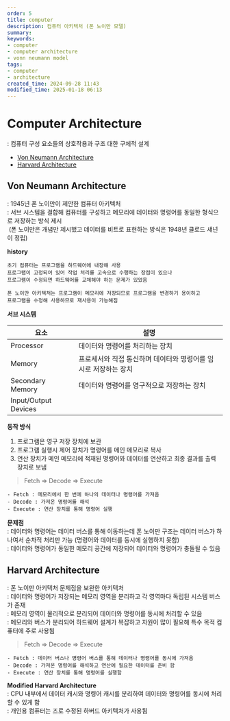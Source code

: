 ```yaml
---
order: 5
title: computer
description: 컴퓨터 아키텍처 (폰 노이만 모델)
summary:
keywords:
- computer
- computer architecture
- vonn neumann model
tags:
- computer
- architecture
created_time: 2024-09-28 11:43
modified_time: 2025-01-18 06:13
---
```


# Computer Architecture
: 컴퓨터 구성 요소들의 상호작용과 구조 대한 구체적 설계  

- [Von Neumann Architecture](#von-neumann-architecture)
- [Harvard Architecture](#harvard-architecture)



## Von Neumann Architecture
: 1945년 폰 노이만이 제안한 컴퓨터 아키텍처  
: 서브 시스템을 결합해 컴퓨터를 구성하고 메모리에 데이터와 명령어를 동일한 형식으로 저장하는 방식 제시  
&nbsp;(폰 노이만은 개념만 제시했고 데이터를 비트로 표현하는 방식은 1948년 클로드 섀넌이 정립)

**history**
```
초기 컴퓨터는 프로그램을 하드웨어에 내장해 사용
프로그램이 고정되어 있어 작업 처리를 고속으로 수행하는 장점이 있으나
프로그램이 수정되면 하드웨어를 교체해야 하는 문제가 있었음  

폰 노이만 아키텍처는 프로그램이 메모리에 저장되므로 프로그램을 변경하기 용이하고 
프로그램을 수정해 사용하므로 재사용이 가능해짐
```


**서브 시스템**

요소 | 설명
---|---
Processor | 데이터와 명령어를 처리하는 장치
Memory | 프로세서와 직접 통신하며 데이터와 명령어를 임시로 저장하는 장치
Secondary Memory | 데이터와 명령어를 영구적으로 저장하는 장치
Input/Output Devices |


**동작 방식**
1. 프로그램은 영구 저장 장치에 보관
2. 프로그램 실행시 제어 장치가 명령어를 메인 메모리로 복사
3. 연산 장치가 메인 메모리에 적재된 명령어와 데이터를 연산하고 최종 결과를 출력 장치로 보냄

> Fetch => Decode => Execute

```
- Fetch : 메모리에서 한 번에 하나의 데이터나 명령어를 가져옴 
- Decode : 가져온 명령어를 해석
- Execute : 연산 장치를 통해 명령어 실행
```


**문제점**  
: 데이터와 명령어는 데이터 버스를 통해 이동하는데 폰 노이만 구조는 데이터 버스가 하나여서 순차적 처리만 가능 (명령어와 데이터를 동시에 실행하지 못함)  
: 데이터와 명령어가 동일한 메모리 공간에 저장되어 데이터와 명령어가 충돌될 수 있음 



## Harvard Architecture
: 폰 노이만 아키텍처 문제점을 보완한 아키텍처  
: 데이터와 명령어가 저장되는 메모리 영역을 분리하고 각 영역마다 독립된 시스템 버스가 존재  
: 메모리 영역이 물리적으로 분리되어 데이터와 명령어를 동시에 처리할 수 있음  
: 메모리와 버스가 분리되어 하드웨어 설계가 복잡하고 자원이 많이 필요해 특수 목적 컴퓨터에 주로 사용됨  

> Fetch => Decode => Execute

```
- Fetch : 데이터 버스나 명령어 버스를 통해 데이터나 명령어를 동시에 가져옴 
- Decode : 가져온 명령어를 해석하고 연산에 필요한 데이터를 준비 함
- Execute : 연산 장치를 통해 명령어를 실행함
```


**Modified Harvard Architecture**  
: CPU 내부에서 데이터 캐시와 명령어 캐시를 분리하여 데이터와 명령어를 동시에 처리할 수 있게 함  
: 개인용 컴퓨터는 즈로 수정된 하버드 아키텍처가 사용됨   